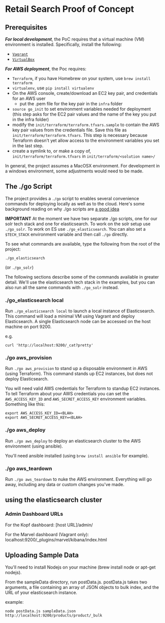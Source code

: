 # Retail Search Proof of Concept

## Prerequisites

***For local development***, the PoC requires that a virtual machine (VM) environment is installed. Specifically, install the following:

* [`Vagrant`](https://www.vagrantup.com/downloads.html)
* [`VirtualBox`](https://www.virtualbox.org/wiki/Downloads)

***For AWS deployment***, the Poc requires:

* `Terraform`, if you have Homebrew on your system, use `brew install terraform`
* `virtualenv`, use `pip install virtualenv`
* On the AWS console, create/download an EC2 key pair, and credentials for an AWS user
    * put the .pem file for the key pair in the `infra` folder
* `source go_init` to set environment variables needed for deployment (this step asks for the EC2 pair values and the name of the key you put in the infra folder)
* modify the `init/terraform/terraform.tfvars.sample` to contain the AWS key pair values from the credentials file. Save this file as `init/terraform/terraform.tfvars`. This step is necessary because Terraform doesn't yet allow access to the environment variables you set in the last step.
* create a symlink to, or make a copy of, `init/terraform/terraform.tfvars` in `init/terraform/<solution name>/`

In general, the project assumes a MacOSX environment. For development in a windows environment, some adjustments would need to be made.

## The ./go Script

The project provides a `./go` script to enables several convenience commands for deploying locally as well as to the cloud. Here's some background reading on why ./go scripts are [a good idea](http://www.thoughtworks.com/insights/blog/praise-go-script-part-i)

**IMPORTANT**
At the moment we have two separate ./go scripts, one for our solr tech stack and one for elasticsearch. To work on the solr setup use `./go_solr`. To work on ES use `./go_elasticsearch`. You can also set a `$TECH_STACK` environment variable and then call `./go` directly.

To see what commands are available, type the following from the root of the project:

```
./go_elasticsearch
```
(or `./go_solr`)

The following sections describe some of the commands available in greater detail. We'll use the elasticsearch tech stack in the examples, but you can also run all the same commands with `./go_solr` instead.

### ./go_elasticsearch local

Run `./go_elasticsearch local` to launch a local instance of Elasticsearch. This command will load a minimal VM using Vagrant and deploy Elasticsearch. A single Elasticsearch node can be accessed on the host machine on port 9200.

e.g.

```
curl 'http://localhost:9200/_cat?pretty'
```

### ./go aws_provision

Run `./go aws_provision` to stand up a disposable environment in AWS (using Terraform). This command stands up EC2 instances, but does not deploy Elasticsearch.

You will need valid AWS credentials for Terraform to standup EC2 instances. To tell Terraform about your AWS credentials you can set the `AWS_ACCESS_KEY_ID` and `AWS_SECRET_ACCESS_KEY` environment variables. Something like this:
	
```
export AWS_ACCESS_KEY_ID=<BLAH>
export AWS_SECRET_ACCESS_KEY=<BLAH>
```

### ./go aws_deploy
Run `./go aws_deploy` to deploy an elasticsearch cluster to the AWS environment (using ansible).

You'll need ansible installed (using `brew install ansible` for example).

### ./go aws_teardown
Run `./go aws_teardown` to nuke the AWS environment. Everything will go away, including any data or custom changes you've made.



## using the elasticsearch cluster

### Admin Dashboard URLs

For the Kopf dashboard: [host URL]/admin/

For the Marvel dashboard (Vagrant only): localhost:9200/_plugins/marvel/kibana/index.html

## Uploading Sample Data
You'll need to install Nodejs on your machine (brew install node or apt-get nodejs).

From the sampleData directory, run postData.js. postData.js takes two arguments, a file containing an array of JSON objects to bulk index, and the URL of your elasticsearch instance. 

example:
```
node postData.js sampleData.json http://localhost:9200/products/product/_bulk
```
